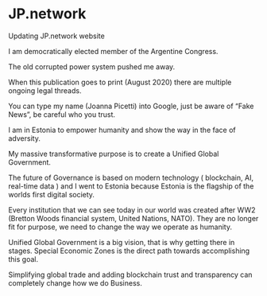 # JP.network 

Updating JP.network website


I am democratically elected member of the Argentine Congress.

The old corrupted power system pushed me away.

When this publication goes to print (August 2020) there are multiple ongoing legal threads. 

You can type my name (Joanna Picetti) into Google, just be aware of “Fake News”, be careful who you trust.

I am in Estonia to empower humanity and show the way in the face of adversity.

My massive transformative purpose is to create a Unified Global Government. 

The future of Governance is based on modern technology ( blockchain, AI, real-time data ) and I went to Estonia because Estonia is the flagship of the worlds first digital society. 

Every institution that we can see today in our world was created after WW2 (Bretton Woods financial system, United Nations, NATO). They are no longer fit for purpose, we need to change the way we operate as humanity. 

Unified Global Government is a big vision, that is why getting there in stages. 
Special Economic Zones is the direct path towards accomplishing this goal.

Simplifying global trade and adding blockchain trust and transparency can completely change how we do Business. 
